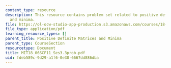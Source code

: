 ```yaml
---
content_type: resource
description: This resource contains problem set related to positive definite matrices
  and minima.
file: https://ol-ocw-studio-app-production.s3.amazonaws.com/courses/18-06sc-linear-algebra-fall-2011/fdeb589c9d29a1f60e306667dd886dba_MIT18_06SCF11_Ses3.3prob.pdf
file_type: application/pdf
learning_resource_types: []
parent_title: Positive Definite Matrices and Minima
parent_type: CourseSection
resourcetype: Document
title: MIT18_06SCF11_Ses3.3prob.pdf
uid: fdeb589c-9d29-a1f6-0e30-6667dd886dba
---
```

